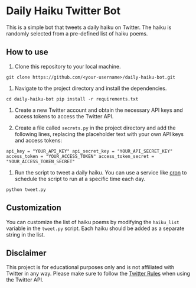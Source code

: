 # Daily Haiku Twitter Bot

This is a simple bot that tweets a daily haiku on Twitter. The haiku is randomly selected from a pre-defined list of haiku poems.

## How to use

1.  Clone this repository to your local machine.

`git clone https://github.com/<your-username>/daily-haiku-bot.git`

1.  Navigate to the project directory and install the dependencies.

`cd daily-haiku-bot
pip install -r requirements.txt`

1.  Create a new Twitter account and obtain the necessary API keys and access tokens to access the Twitter API.

2.  Create a file called `secrets.py` in the project directory and add the following lines, replacing the placeholder text with your own API keys and access tokens:

`api_key = "YOUR_API_KEY"
api_secret_key = "YOUR_API_SECRET_KEY"
access_token = "YOUR_ACCESS_TOKEN"
access_token_secret = "YOUR_ACCESS_TOKEN_SECRET"`

1.  Run the script to tweet a daily haiku. You can use a service like [cron](https://en.wikipedia.org/wiki/Cron) to schedule the script to run at a specific time each day.

`python tweet.py`

## Customization

You can customize the list of haiku poems by modifying the `haiku_list` variable in the `tweet.py` script. Each haiku should be added as a separate string in the list.

## Disclaimer

This project is for educational purposes only and is not affiliated with Twitter in any way. Please make sure to follow the [Twitter Rules](https://twitter.com/en/rules) when using the Twitter API.
